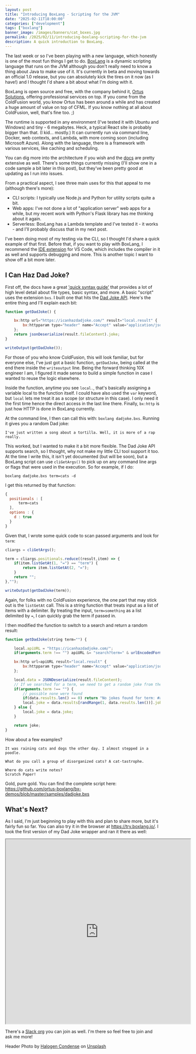 ```yaml
---
layout: post
title: "Introducing BoxLang - Scripting for the JVM"
date: "2025-02-11T18:00:00"
categories: ["development"]
tags: ["boxlang"]
banner_image: /images/banners/cat_boxes.jpg
permalink: /2025/02/11/introducing-boxlang-scripting-for-the-jvm
description: A quick introduction to BoxLang.
---
```


The last week or so I've been playing with a new language, which honestly is one of the most fun things I get to do. [BoxLang](https://boxlang.io/) is a dynamic scripting language that runs on the JVM although you don't really need to know a thing about Java to make use of it. It's currently in beta and moving towards an official 1.0 release, but you can absolutely kick the tires on it now (as I have!) and I thought I'd share a bit about what I'm doing with it. 

BoxLang is open source and free, with the company behind it, [Ortus Solutions](https://www.ortussolutions.com/), offering professional services on top. If you come from the ColdFusion world, you know Ortus has been around a while and has created a huge amount of value on top of CFML. If you know nothing at all about ColdFusion, well, that's fine too. ;) 

The runtime is supported in any environment (I've tested it with Ubuntu and Windows) and tiny - 6 megabytes. Heck, a typical React site is probably bigger than that. (I kid... mostly.) It can currently run via command line, Docker, web contexts, and Lambda, with more coming soon (including Microsoft Azure). Along with the language, there is a framework with various services, like caching and scheduling. 

You can dig more into the architecture if you wish and the [docs](https://boxlang.ortusbooks.com/) are pretty extensive as well. There's some things currently missing (I'll show one in a code sample a bit later in this post), but they've been pretty good at updating as I run into issues.

From a practical aspect, I see three main uses for this that appeal to me (although there's more):

* CLI scripts: I typically use Node.js and Python for utility scripts quite a bit.
* Web apps: I've not done a lot of "application server" web apps for a while, but my recent work with Python's Flask library has me thinking about it again. 
* Serverless: BoxLang has a Lambda template and I've tested it - it works - and I'll probably discuss that in my next post. 

I've been doing most of my testing via the CLI, so I thought I'd share a quick example of that first. Before that, if you want to play with BoxLang, I recommend the [IDE extension](https://boxlang.ortusbooks.com/getting-started/ide-tooling) for VS Code, which includes the compiler in it as well and supports debugging and more. This is another topic I want to show off a bit more later. 

## I Can Haz Dad Joke?

First off, the docs have a great ['quick syntax guide'](https://boxlang.ortusbooks.com/getting-started/overview/syntax-style-guide) that provides a lot of high level detail about file types, basic syntax, and more. A basic "script" uses the extension `bxs`. I built one that hits the [Dad Joke API](https://icanhazdadjoke.com/api). Here's the entire thing and I'll explain each bit:

```js
function getDadJoke() {

	bx:http url="https://icanhazdadjoke.com/" result="local.result" {
		bx:httpparam type="header" name="Accept" value="application/json";
	};
	return jsonDeserialize(result.fileContent).joke;
}

writeOutput(getDadJoke());
```

For those of you who know ColdFusion, this will look familiar, but for everyone else, I've just got a basic function, `getDadJoke`, being called at the end there inside the `writeoutput` line. Being the forward thinking 10X engineer I am, I figured it made sense to build a simple function in case I wanted to reuse the logic elsewhere. 

Inside the function, anytime you see `local.`, that's basically assigning a variable local to the function itself. I could have also used the `var` keyword, but `local` lets me treat it as a scope (or structure in this case). I only need it the first time hence the direct access in the last line there. Finally, `bx:http` is just how HTTP is done in BoxLang currently. 

At the command line, I then can call this with: `boxlang dadjoke.bxs`. Running it gives you a random Dad joke:

```
I've just written a song about a tortilla. Well, it is more of a rap really.
```

This worked, but I wanted to make it a bit more flexible. The Dad Joke API supports search, so I thought, why not make my little CLI tool support it too. At the time I write this, it isn't yet documented (but will be soon), but a BoxLang script can use `cliGetArgs()` to pick up on any command line args or flags that were used in the execution. So for example, if I do:

```
boxlang dadjoke.bxs term=cats -d
```

I get this returned by that function:

```js
{
  positionals : [
      term=cats
  ],
  options : {
    d : true
  }
}
```

Given that, I wrote some quick code to scan passed arguments and look for `term`:

```js
cliargs = cliGetArgs();

term = cliargs.positionals.reduce((result,item) => {
	if(item.listGetAt(1, "=") == "term") {
		return item.listGetAt(2, "=");
	}
	return "";
},"");

writeOutput(getDadJoke(term));
```

Again, for folks with no ColdFusion experience, the one part that may stick out is the `listGetAt` call. This is a string function that treats input as a list of items with a delimiter. By treating the input, `term=something` as a list delimited by `=`, I can quickly grab the term if passed in. 

I then modified the function to switch to a search and return a random result:

```js
function getDadJoke(string term="") {

	local.apiURL = "https://icanhazdadjoke.com/";
	if(arguments.term !== "") apiURL &= "search?term=" & urlEncodedFormat(arguments.term);

	bx:http url=apiURL result="local.result" {
		bx:httpparam type="header" name="Accept" value="application/json";
	};

	local.data = JSONDeserialize(result.fileContent);
	// If we searched for a term, we need to get a random joke from the results, otherwise, just .joke
	if(arguments.term !== "") {
		// possible none were found
		if(data.results.len() == 0) return "No jokes found for term: #arguments.term#";
		local.joke = data.results[randRange(1, data.results.len())].joke;
	} else {
		local.joke = data.joke;
	}

	return joke;
}
```

How about a few examples?

```
It was raining cats and dogs the other day. I almost stepped in a poodle.

What do you call a group of disorganized cats? A cat-tastrophe.

Where do cats write notes?
Scratch Paper!
```

Gold, pure gold. You can find the complete script here: <https://github.com/ortus-boxlang/bx-demos/blob/master/samples/dadjoke.bxs>

## What's Next?

As I said, I'm just beginning to play with this and plan to share more, but it's fairly fun so far. You can also try it in the browser at <https://try.boxlang.io/>. I took the first version of my Dad Joke wrapper and ran it there as well:

<iframe 
        width="600"
        height="600" 
		allow="fullscreen"
        src="https://try.boxlang.io/editor/index.bxm?ro=false&code=eJxNj70OgzAMhGfyFFEmWGAHMVTt1KXP4CamhIYkCk5%2FqHj3JkKVOljyZ53uzkO0krSz%2FIZ0AnV2dywr%2FmGsuL7akcjzGEwv8ra0TaMl2BFWBWpKylq6uRE84BIN9cI4CabeSSSP4ufhIcDM6e0xOSEoDIJbmBMdpESfxA8wMSF4b1JELtRMi7OiY8WWJiDFYHk%2BnXDBoMHoFcs9qh60waOzhJaqOvfq2MbYM2jCSyQfqfx%2Fruq%2BsSpVQw%3D%3D">
    </iframe>

There's a [Slack org](https://boxteam.ortussolutions.com/) you can join as well. I'm there so feel free to join and ask me more!

Header Photo by <a href="https://unsplash.com/@truth6474?utm_content=creditCopyText&utm_medium=referral&utm_source=unsplash">Halogen Condense</a> on <a href="https://unsplash.com/photos/a-couple-of-kittens-sitting-inside-of-a-cardboard-box-s78pyX8IroM?utm_content=creditCopyText&utm_medium=referral&utm_source=unsplash">Unsplash</a>
      